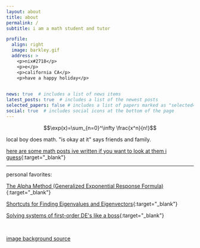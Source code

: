 ```yaml
---
layout: about
title: about
permalink: /
subtitle: i am a math student and tutor

profile:
  align: right
  image: barkley.gif
  address: > 
    <p>nix#2718</p>   
    <p>e</p> 
    <p>california CA</p>
    <p>have a happy holiday</p>  
    

news: true  # includes a list of news items
latest_posts: true  # includes a list of the newest posts
selected_papers: false # includes a list of papers marked as "selected={true}"
social: true  # includes social icons at the bottom of the page
---
```


$$\exp(x)=\sum_{n=0}^\infty \frac{x^n}{n!}$$

local boy does math. "is okay at it" says friends and family.

[here are some math posts ive written if you want to look at them i guess](./math){:target="_blank"}

---

personal favorites:

[The Alpha Method (Generalized Exponential Response Formula)](./math/alphamethod){:target="_blank"}

[Shortcuts for Finding Eigenvalues and Eigenvectors](./math/eigentricks){:target="_blank"}

[Solving systems of first-order DE's like a boss](./math/firstordersystemsquick){:target="_blank"}

<br>

<a href="https://steamcommunity.com/sharedfiles/filedetails/?id=1187516174">image background source</a>
